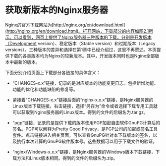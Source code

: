 # 获取新版本的Nginx服务器

Nginx的官方下载网站为[http://nginx.org/en/download.html](http://nginx.org/en/download.html)。打开网站，下载部分的内容如图2.1所示。可以看到，网页上提供了Nginx服务器三种版本的下载，分别是开发版本（Development version）、稳定版本（Stable version）和过期版本（Legacy versions）。三种版本的差异和选择在第1章中已经介绍过，这里不再赘述。本页提供下载的各类版本均为Nginx的较新版本。其中，开发版本同时也是Nginx全部版本中最新的版本。

下面分别介绍页面上下载部分各链接的具体含义：

- “CHANGES-x.x”链接，记录的是对应版本的功能变更日志。包括新增功能、功能的优化和功能缺陷的修复等。

- 紧接着“CHANGES-x.x”链接后面的“nginx-x.x.x”链接，是Nginx服务器的Linux版本下载链接。右击链接，选择“另存为”命令或者选择下载专用工具就可以获取到Nginx服务器的Linux版本。得到的文件的后缀名为.tar.gz。

- “pgp”链接，记录的是提供下载的版本使用PGP加密自由软件GnuPG计算后的签名。PGP可以解释为Pretty Good Privacy，是PGP公司的加密或签名工具套件。点击链接进入相关页面，可以查看GnuPG针对本下载版本的签名，以及执行本次计算的GnuPG软件版本号。这些数据可以用于下载文件的验证。

- “nginx/Windows-x.x.x”链接，是Nginx服务器的Windows版本下载链接，下载方法和Linux版本相同。得到的文件的后缀名为.zip。